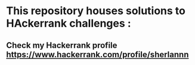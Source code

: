 # This repository houses solutions to HAckerrank challenges :
## Check my Hackerrank profile https://www.hackerrank.com/profile/sherlannn
